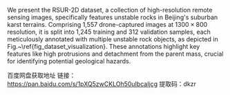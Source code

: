 We present the RSUR-2D dataset, a collection of high-resolution remote sensing images, specifically features unstable rocks in Beijing's suburban karst terrains. Comprising 1,557 drone-captured images at $1300\times 800$ resolution, it is split into 1,245 training and 312 validation samples, each meticulously annotated with multiple unstable rock objects, as depicted in Fig.~\ref{fig_dataset_visualization}. These annotations highlight key features like high protrusions and detachment from the parent mass, crucial for identifying potential geological hazards.

百度网盘获取地址
链接：https://pan.baidu.com/s/1pXQ5zwCKLOh50uIbcaIjcg 
提取码：dkzr
